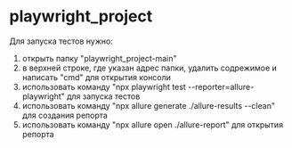 # playwright_project


Для запуска тестов нужно:
1. открыть папку "playwright_project-main"
2. в верхней строке, где указан адрес папки, удалить содрежимое и написать "cmd" для открытия консоли
3. использовать команду "npx playwright test --reporter=allure-playwright" для запуска тестов
4. использовать команду "npx allure generate ./allure-results --clean" для создания репорта
5. использовать команду "npx allure open ./allure-report" для открытия репорта